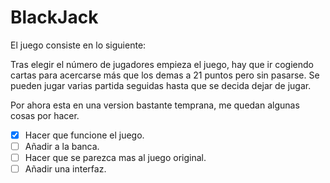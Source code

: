 # BlackJack
El juego consiste en lo siguiente:

Tras elegir el número de jugadores empieza el juego, hay que ir cogiendo cartas para acercarse más que los demas a 21 puntos pero sin pasarse.
Se pueden jugar varias partida seguidas hasta que se decida dejar de jugar.

Por ahora esta en una version bastante temprana, me quedan algunas cosas por hacer.

- [x] Hacer que funcione el juego.
- [ ] Añadir a la banca.
- [ ] Hacer que se parezca mas al juego original.
- [ ] Añadir una interfaz.
